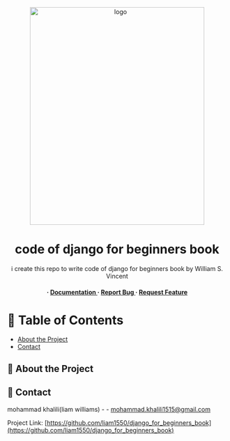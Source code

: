 <div align='center'>

<img src=https://m.media-amazon.com/images/I/515OAKQK5EL._AC_UF1000,1000_QL80_.jpg alt="logo" width=400 height=500 />

<h1>code of django for beginners book</h1>
<p>i create this repo to write code of django for beginners book by William S. Vincent </p>

<h4> <span> · </span> <a href="https://github.com/liam1550/ django_for_beginners_book/blob/master/README.md"> Documentation </a> <span> · </span> <a href="https://github.com/liam1550/ django_for_beginners_book/issues"> Report Bug </a> <span> · </span> <a href="https://github.com/liam1550/ django_for_beginners_book/issues"> Request Feature </a> </h4>


</div>

# :notebook_with_decorative_cover: Table of Contents

- [About the Project](#star2-about-the-project)
- [Contact](#handshake-contact)


## :star2: About the Project

## :handshake: Contact

mohammad khalili(liam williams) - - mohammad.khalili1515@gmail.com

Project Link: [https://github.com/liam1550/django_for_beginners_book](https://github.com/liam1550/django_for_beginners_book)
